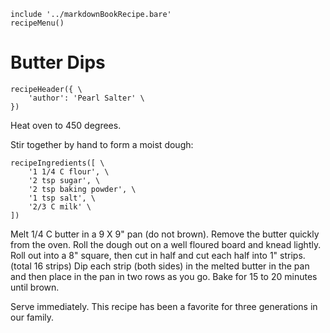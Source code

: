 ~~~ markdown-script
include '../markdownBookRecipe.bare'
recipeMenu()
~~~

# Butter Dips

~~~ markdown-script
recipeHeader({ \
    'author': 'Pearl Salter' \
})
~~~

Heat oven to 450 degrees.

Stir together by hand to form a moist dough:

~~~ markdown-script
recipeIngredients([ \
    '1 1/4 C flour', \
    '2 tsp sugar', \
    '2 tsp baking powder', \
    '1 tsp salt', \
    '2/3 C milk' \
])
~~~

Melt 1/4 C butter in a 9 X 9" pan (do not brown). Remove the butter quickly from the oven. Roll the
dough out on a well floured board and knead lightly. Roll out into a 8" square, then cut in half and
cut each half into 1" strips. (total 16 strips) Dip each strip (both sides) in the melted butter in
the pan and then place in the pan in two rows as you go. Bake for 15 to 20 minutes until brown.

Serve immediately. This recipe has been a favorite for three generations in our family.
